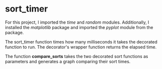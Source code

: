# sort_timer

For this project, I imported the *time* and *random* modules. Additionally, I installed the *matplotlib* package and imported the *pyplot* module from the package.

The sort_timer function times how many milliseconds it takes the decorated function to run. The decorator's wrapper function returns the elapsed time.

The function **compare_sorts** takes the two decorated sort functions as parameters and generates a graph comparing their sort times.

